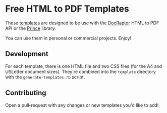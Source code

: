 # Free HTML to PDF Templates

These [templates](/templates/) are designed to be use with the [DocRaptor](https://docraptor.com) HTML to PDF API or the [Prince](https://princexml.com) library.

You can use them in personal or commercial projects. Enjoy!

## Development

For each template, there is one HTML file and two CSS files (for the A4 and USLetter document sizes). They're combined into the `template` directory with the `generate-templates.rb` script.

## Contributing

Open a pull-request with any changes or new templates you'd like to add!



